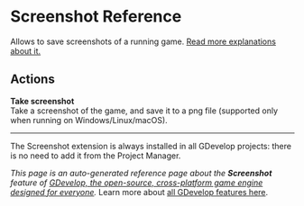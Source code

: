# Screenshot Reference

Allows to save screenshots of a running game. [Read more explanations about it.](/gdevelop5/all-features/screenshot)

## Actions

**Take screenshot**  
Take a screenshot of the game, and save it to a png file (supported only when running on Windows/Linux/macOS).


---

The Screenshot extension is always installed in all GDevelop projects: there is no need to add it from the Project Manager.

*This page is an auto-generated reference page about the **Screenshot** feature of [GDevelop, the open-source, cross-platform game engine designed for everyone](https://gdevelop.io/).* Learn more about [all GDevelop features here](/gdevelop5/all-features).